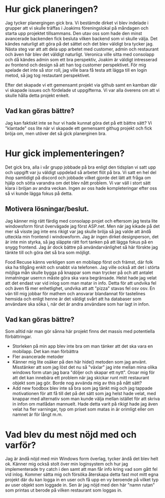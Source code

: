 # Hur gick planeringen?
Jag tycker planergingen gick bra. Vi bestämde dirket vi blev indelade i grupper att vi skulle träffas i Joakims föreningslokal på måndagen och starta upp projektet tillsammans. Den utav oss som hade den minst avancerade backenden fick besluta vilken backend som vi skulle välja. Det kändes naturligt att göra på det sättet och det blev väldigt bra tycker jag. Nästa steg var att att dela upp arbetet med customer, admin och restaurant och även här blev det väldigt naturligt. Veronica ville sitta med consolapp och då kändes admin som ett bra perspektiv, Joakim är väldigt intresserad av frontend och design så att han tog customer perspektivet. För mig spelade det inte så stor roll, jag ville bara få testa att lägga till en login metod, så jag tog restautant perspektivet.

Efter det skapade vi ett gemensamt projekt via github samt en kamban där vi skapade issues och fördelade ut uppgifterna. Vi var alla överens om att vi skulle hålla detta projekt enkelt.

## Vad kan göras bättre?
Jag kan faktiskt inte se hur vi hade kunnat göra det på ett bättre sätt? Vi "klantade" oss lite när vi skapade ett gemensamt githug projekt och fick bröja om, men utöver det så gick planerginen bra.

# Hur gick implementeringen? 
Det gick bra, alla i vår grupp jobbade på bra enligt den tidsplan vi satt upp och uppgift var ju väldigt uppdelad så arbetet flöt på bra. Vi satt en hel del ihop samtidigt på discord och jobbade vilket gjorde det lätt att fråga om hjälp och sötta varandra om det blev nått problem. Vi var väll i stort sätt klara i bröjan av andra veckan. Ingen av oss hade kompleteringar efter oss så vi kunde lägga fokus på detta. 

## Motivera lösningar/beslut. 
Jag känner mig rätt färdig med consolapp projet och eftersom jag testa lite windowsform förut övervägade jag först ASP.net. Men när jag kikade på det mer så visste jag inte ens rikigt var jag skulle bröja så jag valde att ändå utteckla min frontend i windowsform. Jag är ingen dirket designperson, det är inte min styrka, så jag släppte rätt fort tanken på att lägga fokus på en snygg frontend. Jag är dock bättre på användarvänlighet så här förskte jag tänkte till och göra det så bra som möjligt. 

Food Recuse känns verkligen som en mobilapp först och främst, där folk ska ha tillgång enklt och snabbt via telefonen. Jag ville också att det i störta möjliga mån skulle bygga på knappar som man trycker på och att antalet inmatningar usern:n måste göra ska vara begränsade. Helst hade jag velat att det endast var vid inlog som man matar in info. Detta för att undvika fel och även få mer enhetlighet, undvika att att "pizza" stavas fel osv osv. En vän till mig jobbar för mathem och ansvarar blandannat för tastelines hemsida och enligt henne är det väldigt svårt att ha databaser som användare ska söka i, när det är andra användare som har lagt in infon. 

## Vad kan göras bättre?
Som alltid när man gör sånna här projekt finns det massis med potentiella förbättringar. 
- Storleken på min app blev inte bra om man tänker att det ska vara en mobilapp. Det kan man förbättra
- Fler avancerade metoder 
- Känner mig lite osäker på den här hide() metoden som jag använt. Misstänker att som jag löst det nu så "växlar" jag inte mellan mina olika windows form utan jag bara "döljer och skapar ett nytt". Oroar mig för att det kan innebära ett problem när jag skickar runt mitt restaurant objekt som jag gör. Borde nog avvända mig av this på nått sätt?  
- Add new foodbox blev inte så bra som jag tänkt mig och jag tappade motivationen för att få till det på det sätt som jag helst hade velat, med knappar med alternativ som man kunde välja mellan istället för att skriva in infon om matlådan mannuelt. Hade detta varit på rikigt hade jag även velat ha fler varningar, typ om priset som matas in är orimligt eller om namnet är för långt m.m.

# Vad blev du mest nöjd med och varför?
 Jag är ändå nöjd med min Windows form överlag, tycker ändå det blev helt ok. Känner mig också stolt över min loginsystem och hur jag implementerade try catch i den samt att man får info kring vad som gått fel vid inlog. Kommer sätta mig och försöka återskapa detta fast mot mitt egna projekt där du kan logga in en user och få upp en vy beroende på vilket typ av user objekt som loggade in. Sen är jag nöjd med den här "namn rutan" som printas ut berode på vilken restaurant som loggas in. 
